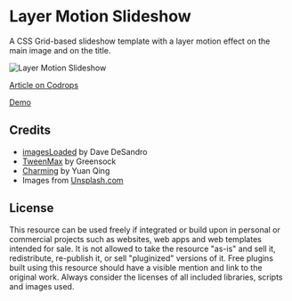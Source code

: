 # Layer Motion Slideshow

A CSS Grid-based slideshow template with a layer motion effect on the main image and on the title.

![Layer Motion Slideshow](https://tympanus.net/codrops/wp-content/uploads/2019/01/LayerMotionSlideshow_featured-1.jpg)

[Article on Codrops](https://tympanus.net/codrops/?p=37953)

[Demo](https://tympanus.net/Development/LayerMotionSlideshow/)

## Credits

- [imagesLoaded](https://imagesloaded.desandro.com/) by Dave DeSandro
- [TweenMax](https://greensock.com/tweenmax) by Greensock
- [Charming](https://github.com/yuanqing/charming) by Yuan Qing
- Images from [Unsplash.com](https://unsplash.com/)

## License
This resource can be used freely if integrated or build upon in personal or commercial projects such as websites, web apps and web templates intended for sale. It is not allowed to take the resource "as-is" and sell it, redistribute, re-publish it, or sell "pluginized" versions of it. Free plugins built using this resource should have a visible mention and link to the original work. Always consider the licenses of all included libraries, scripts and images used.
